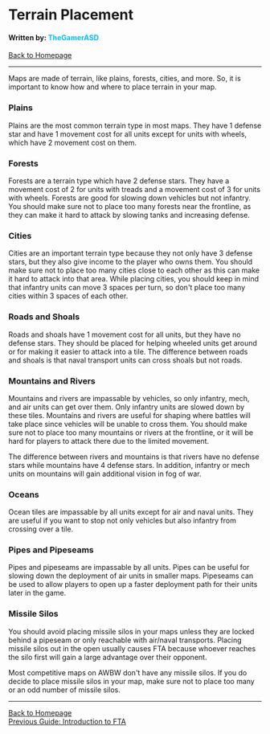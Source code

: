 # Terrain Placement
#### Written by: <span style="color:deepskyblue">TheGamerASD</span>
[Back to Homepage](..\index.html#content)

___

Maps are made of terrain, like plains, forests, cities, and more. So, it is important to know how and where to place terrain in your map.

### Plains
Plains are the most common terrain type in most maps. They have 1 defense star and have 1 movement cost for all units except for units with wheels, which have 2 movement cost on them.

### Forests
Forests are a terrain type which have 2 defense stars. They have a movement cost of 2 for units with treads and a movement cost of 3 for units with wheels. Forests are good for slowing down vehicles but not infantry. You should make sure not to place too many forests near the frontline, as they can make it hard to attack by slowing tanks and increasing defense.

### Cities
Cities are an important terrain type because they not only have 3 defense stars, but they also give income to the player who owns them. You should make sure not to place too many cities close to each other as this can make it hard to attack into that area. While placing cities, you should keep in mind that infantry units can move 3 spaces per turn, so don't place too many cities within 3 spaces of each other.

### Roads and Shoals
Roads and shoals have 1 movement cost for all units, but they have no defense stars. They should be placed for helping wheeled units get around or for making it easier to attack into a tile. The difference between roads and shoals is that naval transport units can cross shoals but not roads.

### Mountains and Rivers
Mountains and rivers are impassable by vehicles, so only infantry, mech, and air units can get over them. Only infantry units are slowed down by these tiles. Mountains and rivers are useful for shaping where battles will take place since vehicles will be unable to cross them. You should make sure not to place too many mountains or rivers at the frontline, or it will be hard for players to attack there due to the limited movement.

The difference between rivers and mountains is that rivers have no defense stars while mountains have 4 defense stars. In addition, infantry or mech units on mountains will gain additional vision in fog of war.

### Oceans
Ocean tiles are impassable by all units except for air and naval units. They are useful if you want to stop not only vehicles but also infantry from crossing over a tile.

### Pipes and Pipeseams
Pipes and pipeseams are impassable by all units. Pipes can be useful for slowing down the deployment of air units in smaller maps. Pipeseams can be used to allow players to open up a faster deployment path for their units later in the game.

### Missile Silos
You should avoid placing missile silos in your maps unless they are locked behind a pipeseam or only reachable with air/naval transports. Placing missile silos out in the open usually causes FTA because whoever reaches the silo first will gain a large advantage over their opponent.

Most competitive maps on AWBW don't have any missile silos. If you do decide to place missile silos in your map, make sure not to place too many or an odd number of missile silos.

___

[Back to Homepage](..\index.html#content)<br>
[Previous Guide: Introduction to FTA](introduction_to_fta.md#content)<br>